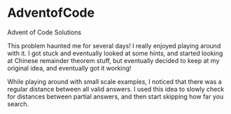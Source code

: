 # AdventofCode
Advent of Code Solutions

This problem haunted me for several days! I really enjoyed playing around with it. I got stuck and eventually looked at some hints, and started looking at Chinese remainder theorem stuff, but eventually decided to keep at my original idea, and eventually got it working!

While playing around with small scale examples, I noticed that there was a regular distance between all valid answers. I used this idea to slowly check for distances between partial answers, and then start skipping how far you search.
